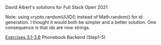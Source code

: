 David Albert's solutions for Full Stack Open 2021

Note: using crypto.randomUUID() instead of Math.random() for id generation. I thought it would both be simpler and a better solution. One consequence is that ids are now strings.

[Exercises 3.1-3.6](https://fullstackopen.com/en/part3/node_js_and_express#exercises-3-1-3-6) Phonebook Backend (Step1-5)

